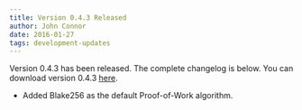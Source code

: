 ```yaml
---
title: Version 0.4.3 Released
author: John Connor
date: 2016-01-27
tags: development-updates
---
```

Version 0.4.3 has been released. The complete changelog is below. You can
download version 0.4.3 [here](https://vcash.info).

- Added Blake256 as the default Proof-of-Work algorithm.
